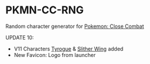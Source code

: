 # PKMN-CC-RNG
Random character generator for [Pokemon: Close Combat](https://wiki.gbl.gg/w/Pokemon:_Close_Combat)

UPDATE 10:
- V11 Characters [Tyrogue](https://wiki.gbl.gg/w/Pokemon:_Close_Combat/Tyrogue) & [Slither Wing](https://wiki.gbl.gg/w/Pokemon:_Close_Combat/Slither_Wing) added
- New Favicon: Logo from launcher

